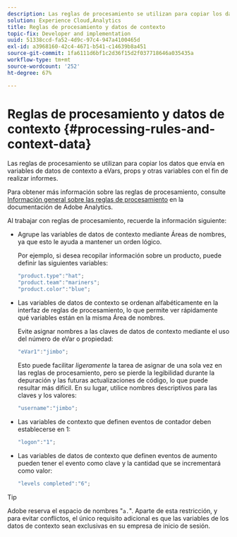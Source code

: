 ```yaml
---
description: Las reglas de procesamiento se utilizan para copiar los datos que envía en variables de datos de contexto a eVars, props y otras variables con el fin de realizar informes.
solution: Experience Cloud,Analytics
title: Reglas de procesamiento y datos de contexto
topic-fix: Developer and implementation
uuid: 51338ccd-fa52-4d9c-97c4-947a4100465d
exl-id: a3968160-42c4-4671-b541-c14639b8a451
source-git-commit: 1fa6111d6bf1c2d36f15d2f037718646a035435a
workflow-type: tm+mt
source-wordcount: '252'
ht-degree: 67%

---
```


# Reglas de procesamiento y datos de contexto {#processing-rules-and-context-data}

Las reglas de procesamiento se utilizan para copiar los datos que envía en variables de datos de contexto a eVars, props y otras variables con el fin de realizar informes.

Para obtener más información sobre las reglas de procesamiento, consulte [Información general sobre las reglas de procesamiento](https://experienceleague.adobe.com/docs/analytics/admin/admin-tools/processing-rules/processing-rules.html) en la documentación de Adobe Analytics.

Al trabajar con reglas de procesamiento, recuerde la información siguiente:

* Agrupe las variables de datos de contexto mediante Áreas de nombres, ya que esto le ayuda a mantener un orden lógico.

   Por ejemplo, si desea recopilar información sobre un producto, puede definir las siguientes variables:

   ```js
   "product.type":"hat";
   "product.team":"mariners";
   "product.color":"blue";
   ```

* Las variables de datos de contexto se ordenan alfabéticamente en la interfaz de reglas de procesamiento, lo que permite ver rápidamente qué variables están en la misma Área de nombres.

   Evite asignar nombres a las claves de datos de contexto mediante el uso del número de eVar o propiedad:

   ```js
   "eVar1":"jimbo";
   ```

   Esto puede facilitar *ligeramente* la tarea de asignar de una sola vez en las reglas de procesamiento, pero se pierde la legibilidad durante la depuración y las futuras actualizaciones de código, lo que puede resultar más difícil. En su lugar, utilice nombres descriptivos para las claves y los valores:

   ```js
   "username":"jimbo";
   ```

* Las variables de contexto que definen eventos de contador deben establecerse en 1:

   ```js
   "logon":"1";
   ```

* Las variables de datos de contexto que definen eventos de aumento pueden tener el evento como clave y la cantidad que se incrementará como valor:

   ```js
   "levels completed":"6";
   ```

>[!TIP]
>
>Adobe reserva el espacio de nombres &quot;`a.`&quot;. Aparte de esta restricción, y para evitar conflictos, el único requisito adicional es que las variables de los datos de contexto sean exclusivas en su empresa de inicio de sesión.
